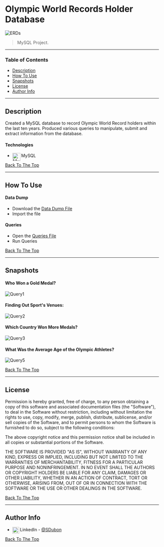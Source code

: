 # Olympic World Records Holder Database

![ERDs](https://user-images.githubusercontent.com/61334264/131788452-ac3a8886-ea62-49eb-baee-f507ae790f2e.png)


> MySQL Project.

---

### Table of Contents

- [Description](#description)
- [How To Use](#how-to-use)
- [Snapshots](#snapshots)
- [License](#license)
- [Author Info](#author-info)

---

## Description

Created a MySQL database to record Olympic World Record holders within the last ten years. Produced various queries to manipulate, submit and extract information from the database.


#### Technologies

- <img align="left" alt="MySQL" width="26px" src="https://user-images.githubusercontent.com/61334264/131727117-afaeaa45-b732-4af9-a321-b72669bc3bb5.png" /> MySQL


[Back To The Top](#olympic-world-records-holder-database)

---

## How To Use

#### Data Dump
- Download the [Data Dump File](https://github.com/SteveDubon/olympicWorldRecordHolder/blob/master/Dump20180510.sql)
- Import the file 


#### Queries
- Open the [Queries File](https://github.com/SteveDubon/olympicWorldRecordHolder/blob/master/Final%20Queries%20Final%20Version.sql)
- Run Queries


[Back To The Top](#olympic-world-records-holder-database)

---

## Snapshots

#### Who Won a Gold Medal?
![Query1](https://user-images.githubusercontent.com/61334264/131785791-da55d3b9-bad6-409b-8b91-47f4ce6f847d.jpg)
<br />
#### Finding Out Sport's Venues:
![Query2](https://user-images.githubusercontent.com/61334264/131785978-e89e60df-e2b2-41fe-98a9-17d1d5d72897.jpg)
<br />
#### Which Country Won More Medals?
![Query3](https://user-images.githubusercontent.com/61334264/131786149-58046122-5e1b-4433-8616-b0a2bfdc017a.jpg)
<br />
#### What Was the Average Age of the Olympic Athletes?
![Query5](https://user-images.githubusercontent.com/61334264/131786399-b7e0788c-3ec3-40d0-aceb-f09a67c3a44f.jpg)




[Back To The Top](#olympic-world-records-holder-database)

---

## License

Permission is hereby granted, free of charge, to any person obtaining a copy
of this software and associated documentation files (the "Software"), to deal
in the Software without restriction, including without limitation the rights
to use, copy, modify, merge, publish, distribute, sublicense, and/or sell
copies of the Software, and to permit persons to whom the Software is
furnished to do so, subject to the following conditions:

The above copyright notice and this permission notice shall be included in all
copies or substantial portions of the Software.

THE SOFTWARE IS PROVIDED "AS IS", WITHOUT WARRANTY OF ANY KIND, EXPRESS OR
IMPLIED, INCLUDING BUT NOT LIMITED TO THE WARRANTIES OF MERCHANTABILITY,
FITNESS FOR A PARTICULAR PURPOSE AND NONINFRINGEMENT. IN NO EVENT SHALL THE
AUTHORS OR COPYRIGHT HOLDERS BE LIABLE FOR ANY CLAIM, DAMAGES OR OTHER
LIABILITY, WHETHER IN AN ACTION OF CONTRACT, TORT OR OTHERWISE, ARISING FROM,
OUT OF OR IN CONNECTION WITH THE SOFTWARE OR THE USE OR OTHER DEALINGS IN THE
SOFTWARE.

[Back To The Top](#olympic-world-records-holder-database)

---

## Author Info


- <img align="left" alt="codeSTACKr | LinkedIn" width="22px" src="https://cdn.jsdelivr.net/npm/simple-icons@v3/icons/linkedin.svg" />LinkedIn - [@SDubon](https://www.linkedin.com/in/sdubon/)

[Back To The Top](#olympic-world-records-holder-database)
